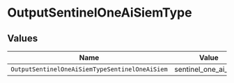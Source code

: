 # OutputSentinelOneAiSiemType


## Values

| Name                                           | Value                                          |
| ---------------------------------------------- | ---------------------------------------------- |
| `OutputSentinelOneAiSiemTypeSentinelOneAiSiem` | sentinel_one_ai_siem                           |